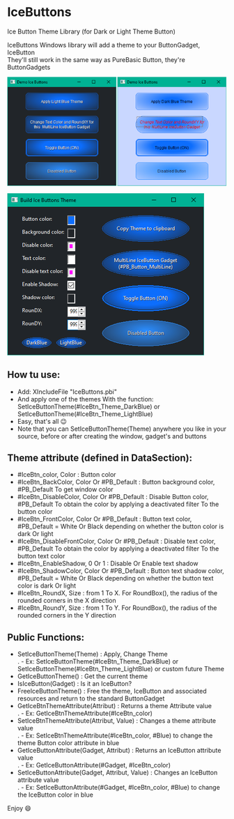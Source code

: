 # IceButtons
Ice Button Theme Library (for Dark or Light Theme Button)

IceButtons Windows library will add a theme to your ButtonGadget, IceButton<br>
They'll still work in the same way as PureBasic Button, they're ButtonGadgets

![Alt text](/Demo_IceButtons.png?raw=true "Demo Ice Buttons")<br>

![Alt text](/Build_IceButtons_Theme.png?raw=true "Build_IceButtons_Theme")<br>

## __How tu use:__ <br>
- Add: XIncludeFile "IceButtons.pbi"<br>
- And apply one of the themes With the function: SetIceButtonTheme(#IceBtn_Theme_DarkBlue) or SetIceButtonTheme(#IceBtn_Theme_LightBlue)<br>
- Easy, that's all :wink:<br>
- Note that you can SetIceButtonTheme(Theme) anywhere you like in your source, before or after creating the window, gadget's and buttons<br>

## __Theme attribute (defined in DataSection):__ <br>
- #IceBtn_color, Color : Button color
- #IceBtn_BackColor, Color Or #PB_Default : Button background color, #PB_Default To get window color
- #IceBtn_DisableColor, Color Or #PB_Default : Disable Button color, #PB_Default To obtain the color by applying a deactivated filter To the button color
- #IceBtn_FrontColor, Color Or #PB_Default : Button text color, #PB_Default = White Or Black depending on whether the button color is dark Or light
- #IceBtn_DisableFrontColor, Color Or #PB_Default : Disable text color, #PB_Default To obtain the color by applying a deactivated filter To the button text color
- #IceBtn_EnableShadow, 0 Or 1 : Disable Or Enable text shadow
- #IceBtn_ShadowColor, Color Or #PB_Default : Button text shadow color, #PB_Default = White Or Black depending on whether the button text color is dark Or light
- #IceBtn_RoundX, Size : from 1 To X. For RoundBox(), the radius of the rounded corners in the X direction
- #IceBtn_RoundY, Size : from 1 To Y. For RoundBox(), the radius of the rounded corners in the Y direction

## __Public Functions:__ <br>
- SetIceButtonTheme(Theme) : Apply, Change Theme<br>
.  - Ex: SetIceButtonTheme(#IceBtn_Theme_DarkBlue) or SetIceButtonTheme(#IceBtn_Theme_LightBlue) or custom future Theme<br>
- GetIceButtonTheme() : Get the current theme<br>
- IsIceButton(Gadget) : Is it an IceButton?<br>
- FreeIceButtonTheme() : Free the theme, IceButton and associated resources and return to the standard ButtonGadget<br>
- GetIceBtnThemeAttribute(Attribut) : Returns a theme Attribute value<br>
.  - Ex: GetIceBtnThemeAttribute(#IceBtn_color)<br>
- SetIceBtnThemeAttribute(Attribut, Value) : Changes a theme attribute value<br>
.  - Ex: SetIceBtnThemeAttribute(#IceBtn_color, #Blue) to change the theme Button color attribute in blue<br>
- GetIceButtonAttribute(Gadget, Attribut) : Returns an IceButton attribute value<br>
.  - Ex: GetIceButtonAttribute(#Gadget, #IceBtn_color)<br>
- SetIceButtonAttribute(Gadget, Attribut, Value) : Changes an IceButton attribute value<br>
.  - Ex: SetIceButtonAttribute(#Gadget, #IceBtn_color, #Blue) to change the IceButton color in blue<br>

Enjoy :smile:
